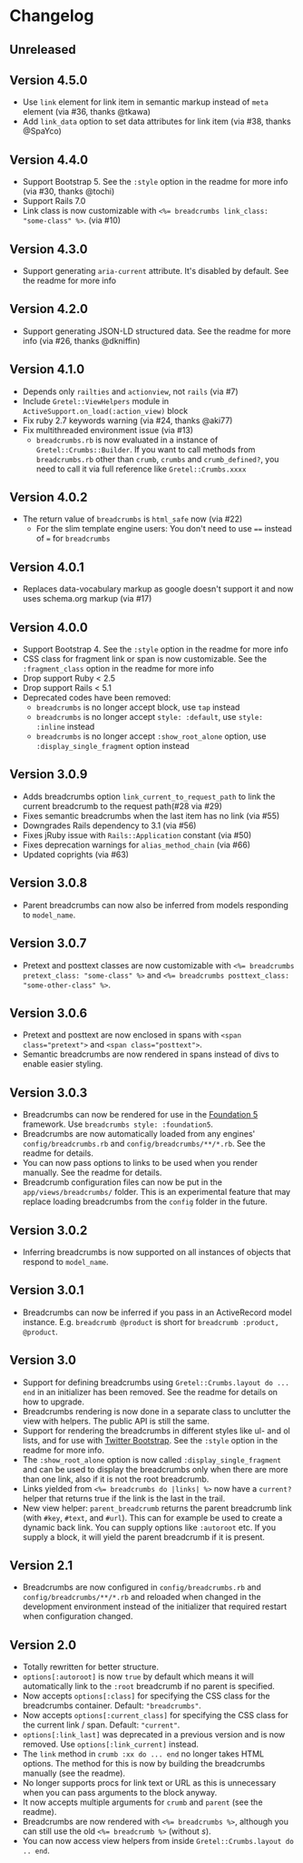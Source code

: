 # Changelog

## Unreleased

## Version 4.5.0
* Use `link` element for link item in semantic markup instead of `meta` element (via #36, thanks @tkawa)
* Add `link_data` option to set data attributes for link item (via #38, thanks @SpaYco)

## Version 4.4.0
* Support Bootstrap 5. See the `:style` option in the readme for more info (via #30, thanks @tochi)
* Support Rails 7.0
* Link class is now customizable with `<%= breadcrumbs link_class: "some-class" %>`. (via #10)

## Version 4.3.0
* Support generating `aria-current` attribute. It's disabled by default. See the readme for more info

## Version 4.2.0
* Support generating JSON-LD structured data. See the readme for more info (via #26, thanks @dkniffin)

## Version 4.1.0
* Depends only `railties` and `actionview`, not `rails` (via #7)
* Include `Gretel::ViewHelpers` module in `ActiveSupport.on_load(:action_view)` block
* Fix ruby 2.7 keywords warning (via #24, thanks @aki77)
* Fix multithreaded environment issue (via #13)
  * `breadcrumbs.rb` is now evaluated in a instance of `Gretel::Crumbs::Builder`. If you want to call methods from `breadcrumbs.rb` other than `crumb`, `crumbs` and `crumb_defined?`, you need to call it via full reference like `Gretel::Crumbs.xxxx`

## Version 4.0.2
* The return value of `breadcrumbs` is `html_safe` now (via #22)
  * For the slim template engine users: You don't need to use `==` instead of `=` for `breadcrumbs`

## Version 4.0.1
* Replaces data-vocabulary markup as google doesn't support it and now uses schema.org markup (via #17)

## Version 4.0.0
* Support Bootstrap 4. See the `:style` option in the readme for more info
* CSS class for fragment link or span is now customizable. See the `:fragment_class` option in the readme for more info
* Drop support Ruby < 2.5
* Drop support Rails < 5.1
* Deprecated codes have been removed:
  * `breadcrumbs` is no longer accept block, use `tap` instead
  * `breadcrumbs` is no longer accept `style: :default`, use `style: :inline` instead
  * `breadcrumbs` is no longer accept `:show_root_alone` option, use `:display_single_fragment` option instead

## Version 3.0.9
* Adds breadcrumbs option `link_current_to_request_path` to link the current breadcrumb to the request path(#28 via #29)
* Fixes semantic breadcrumbs when the last item has no link (via #55)
* Downgrades Rails dependency to 3.1 (via #56)
* Fixes jRuby issue with `Rails::Application` constant (via #50)
* Fixes deprecation warnings for `alias_method_chain` (via #66)
* Updated coprights (via #63)

## Version 3.0.8
* Parent breadcrumbs can now also be inferred from models responding to `model_name`.

## Version 3.0.7
* Pretext and posttext classes are now customizable with `<%= breadcrumbs pretext_class: "some-class" %>` and `<%= breadcrumbs posttext_class: "some-other-class" %>`.

## Version 3.0.6
* Pretext and posttext are now enclosed in spans with `<span class="pretext">` and `<span class="posttext">`.
* Semantic breadcrumbs are now rendered in spans instead of divs to enable easier styling.

## Version 3.0.3
* Breadcrumbs can now be rendered for use in the [Foundation 5](http://foundation.zurb.com/) framework. Use `breadcrumbs style: :foundation5`.
* Breadcrumbs are now automatically loaded from any engines' `config/breadcrumbs.rb` and `config/breadcrumbs/**/*.rb`. See the readme for details.
* You can now pass options to links to be used when you render manually. See the readme for details.
* Breadcrumb configuration files can now be put in the `app/views/breadcrumbs/` folder. This is an experimental feature that may replace loading breadcrumbs from the `config` folder in the future.

## Version 3.0.2
* Inferring breadcrumbs is now supported on all instances of objects that respond to `model_name`.

## Version 3.0.1
* Breadcrumbs can now be inferred if you pass in an ActiveRecord model instance. E.g. `breadcrumb @product` is short for `breadcrumb :product, @product`.

## Version 3.0
* Support for defining breadcrumbs using `Gretel::Crumbs.layout do ... end` in an initializer has been removed. See the readme for details on how to upgrade.
* Breadcrumbs rendering is now done in a separate class to unclutter the view with helpers. The public API is still the same.
* Support for rendering the breadcrumbs in different styles like ul- and ol lists, and for use with [Twitter Bootstrap](http://getbootstrap.com/). See the `:style` option in the readme for more info.
* The `:show_root_alone` option is now called `:display_single_fragment` and can be used to display the breadcrumbs only when there are more than one link, also if it is not the root breadcrumb.
* Links yielded from `<%= breadcrumbs do |links| %>` now have a `current?` helper that returns true if the link is the last in the trail.
* New view helper: `parent_breadcrumb` returns the parent breadcrumb link (with `#key`, `#text`, and `#url`). This can for example be used to create a dynamic back link. You can supply options like `:autoroot` etc.
  If you supply a block, it will yield the parent breadcrumb if it is present.

## Version 2.1
* Breadcrumbs are now configured in `config/breadcrumbs.rb` and `config/breadcrumbs/**/*.rb` and reloaded when changed in the development environment instead of the initializer that required restart when configuration changed.

## Version 2.0

* Totally rewritten for better structure.
* `options[:autoroot]` is now `true` by default which means it will automatically link to the `:root` breadcrumb if no parent is specified.
* Now accepts `options[:class]` for specifying the CSS class for the breadcrumbs container. Default: `"breadcrumbs"`.
* Now accepts `options[:current_class]` for specifying the CSS class for the current link / span. Default: `"current"`.
* `options[:link_last]` was deprecated in a previous version and is now removed. Use `options[:link_current]` instead.
* The `link` method in `crumb :xx do ... end` no longer takes HTML options. The method for this is now by building the breadcrumbs manually (see the readme).
* No longer supports procs for link text or URL as this is unnecessary when you can pass arguments to the block anyway.
* It now accepts multiple arguments for `crumb` and `parent` (see the readme).
* Breadcrumbs are now rendered with `<%= breadcrumbs %>`, although you can still use the old `<%= breadcrumb %>` (without *s*).
* You can now access view helpers from inside `Gretel::Crumbs.layout do .. end`.
